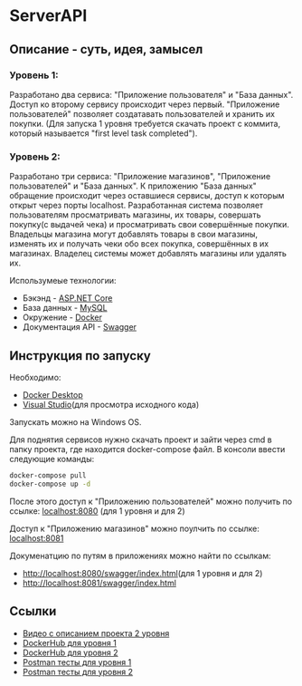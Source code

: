 # ServerAPI
## Описание - суть, идея, замысел
### Уровень 1:
Разработано два сервиса: "Приложение пользователя" и "База данных". Доступ ко второму сервису происходит через первый. "Приложение пользователей" позволяет создатавать пользователей и хранить их покупки. (Для запуска 1 уровня требуется скачать проект с коммита, который называется "first level task completed").

### Уровень 2:
Разработано три сервиса: "Приложение магазинов", "Приложение пользователей" и "База данных".
К приложению "База данных" обращение происходит через оставшиеся сервисы, доступ к которым открыт через порты localhost.
Разработанная система позволяет пользователям просматривать магазины, их товары, совершать покупку(с выдачей чека) и просматривать свои совершённые покупки.
Владельцы магазина могут добавлять товары в свои магазины, изменять их и получать чеки обо всех покупка, совершённых в их магазинах.
Владелец системы может добавлять магазины или удалять их.

Использумеые технологии:
 - Бэкэнд - [ASP.NET Core](https://dotnet.microsoft.com/learn/aspnet/what-is-aspnet-core)
 - База данных - [MySQL](https://www.mysql.com/)
 - Окружение - [Docker](https://www.docker.com/)
 - Документация API - [Swagger](https://swagger.io/)

## Инструкция по запуску
Необходимо:
 - [Docker Desktop](https://www.docker.com/products/docker-desktop)
 - [Visual Studio](https://visualstudio.microsoft.com/ru/downloads/)(для просмотра исходного кода)

Запускать можно на Windows OS.

Для поднятия сервисов нужно скачать проект и зайти через cmd в папку проекта, где находится docker-compose файл.
В консоли ввести следующие команды:
```sh
docker-compose pull
docker-compose up -d
```
После этого доступ к "Приложению пользователей" можно получить по ссылке: [localhost:8080](http://localhost:8080) (для 1 уровня и для 2)

Доступ к "Приложению магазинов" можно поулчить по ссылке: [localhost:8081](http://localhost:8081)

Докуменатцию по путям в приложениях можно найти по ссылкам:
 - [http://localhost:8080/swagger/index.html](http://localhost:8080/swagger/index.html)(для 1 уровня и для 2)
 - [http://localhost:8081/swagger/index.html](http://localhost:8081/swagger/index.html)

## Ссылки
 - [Видео с опиcанием проекта 2 уровня](https://disk.yandex.ru/d/keOlHy7JvGfnaA?w=1)
 - [DockerHub для уровня 1](https://hub.docker.com/repository/docker/maxide201/rtu_it_lab_lvl1)
 - [DockerHub для уровня 2](https://hub.docker.com/repository/docker/maxide201/rtu_it_lab_lvl2)
 - [Postman тесты для уровня 1](https://www.getpostman.com/collections/0d60db30e581534d3f40)
 - [Postman тесты для уровня 2](https://www.getpostman.com/collections/c7d0d9778d2c170294db)
